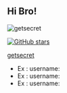## Hi Bro! 

<p align="left">
<a href="https://github.com/getsecret" target="blank"><i align="center" class="devicon-github-original" alt="Renato_Resabala" height="40" width="60" ></i>
</a>
</p>
<p align="left"> 
<img src="https://komarev.com/ghpvc/?username=getsecret&label=Profile%20views&color=0e75b6&style=flat" alt="getsecret"/>
 </p>
 
[![GitHub stars](https://img.shields.io/github/stars/themlphdstudent/awesome-github-profile-readme-templates.svg)](https://github.com/getsecret/getsecret/stargazers)

[getsecret](https://github.com/getsecret)

- Ex : username:
- Ex : username:
- Ex : username:



<!--
getsecret
**getsecret/getsecret** is a ✨ _special_ ✨ repository because its `README.md` (this file) appears on your GitHub profile.

Here are some ideas to get you started:

- 🔭 I’m currently working on ...
- 🌱 I’m currently learning ...
- 👯 I’m looking to collaborate on ...
- 🤔 I’m looking for help with ...
- 💬 Ask me about ...
- 📫 How to reach me: ...
- 😄 Pronouns: ...
- ⚡ Fun fact: ...
-->
